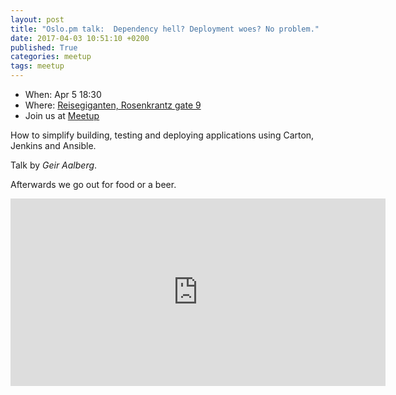 ```yaml
---
layout: post
title: "Oslo.pm talk:  Dependency hell? Deployment woes? No problem."
date: 2017-04-03 10:51:10 +0200
published: True
categories: meetup
tags: meetup
---
```


* When: Apr 5 18:30
* Where: [Reisegiganten, Rosenkrantz gate 9](https://maps.google.com/maps?f=q&hl=en&q=Rosenkrantz+gate+9%2C+Oslo%2C+no)
* Join us at [Meetup](https://www.meetup.com/Oslo-pm/events/238920808/)

How to simplify building, testing and deploying applications using Carton, Jenkins and Ansible.

Talk by <i>Geir Aalberg</i>.

Afterwards we go out for food or a beer.

<iframe class="google-maps" src="https://www.google.com/maps/embed/v1/place?q=q=Rosenkrantz+gate+9%2C+Oslo%2C+no&key=AIzaSyASIjsQVcDWLnkdszZ-yw13Qcs-iFk8Q4Y" width="600" height="300" frameborder="0" allowfullscreen></iframe>
